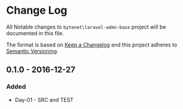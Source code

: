 # Change Log

All Notable changes to `bytenet\laravel-admn-base` project will be documented in this file.


The format is based on [Keep a Changelog](http://keepachangelog.com/) and this project adheres to [Semantic Versioning](http://semver.org/).


## 0.1.0 - 2016-12-27
### Added
-  Day-01 - SRC and TEST
